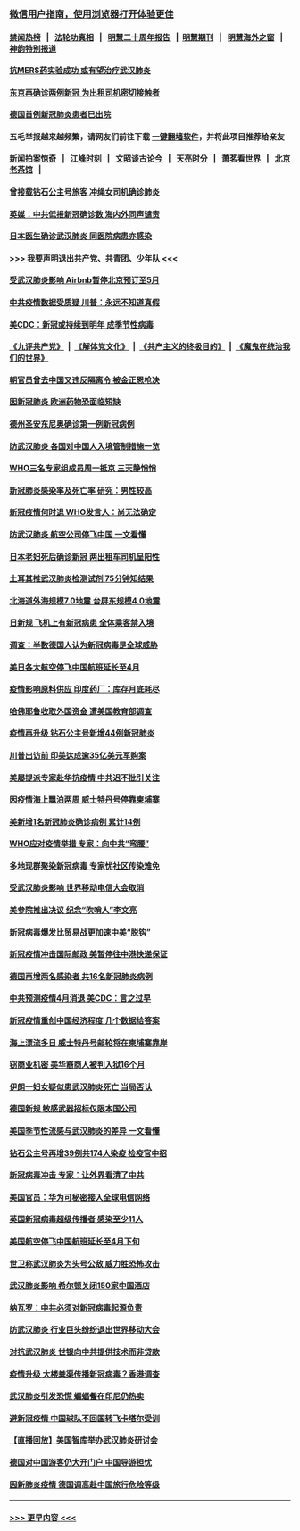 ### [微信用户指南，使用浏览器打开体验更佳](https://github.com/gfw-breaker/banned-news1/blob/master/indexes/wechat-guide.md?t=0)
#### [禁闻热榜](热点新闻.md?t=0)  &nbsp;&nbsp;|&nbsp;&nbsp; [法轮功真相](https://github.com/gfw-breaker/truth/blob/master/README.md?t=0) &nbsp;&nbsp;|&nbsp;&nbsp; [明慧二十周年报告](https://github.com/gfw-breaker/mh-reports/blob/master/README.md?t=0) &nbsp;&nbsp;|&nbsp;&nbsp;[明慧期刊](https://github.com/gfw-breaker/mh-qikan) &nbsp;&nbsp;|&nbsp;&nbsp; [明慧海外之窗](https://github.com/gfw-breaker/mh-news/blob/master/README.md?t=0) &nbsp;&nbsp;|&nbsp;&nbsp; [神韵特别报道](https://github.com/gfw-breaker/mh-news/blob/master/shenyun.md?t=0)
#### [抗MERS药实验成功 或有望治疗武汉肺炎](../pages/nsc418/n11868912.md?t=02142256) 
#### [东京再确诊两例新冠 为出租司机密切接触者](../pages/nsc418/n11868770.md?t=02142256) 
#### [德国首例新冠肺炎患者已出院](../pages/nsc418/n11868714.md?t=02142256) 
#### 五毛举报越来越频繁，请网友们前往下载 [一键翻墙软件](https://github.com/gfw-breaker/ssr-accounts)，并将此项目推荐给亲友
#### [新闻拍案惊奇](https://github.com/gfw-breaker/banned-news1/blob/master/pages/link4.md) &nbsp;&nbsp;|&nbsp;&nbsp; [江峰时刻](https://github.com/gfw-breaker/banned-news1/blob/master/pages/link4.md) &nbsp;&nbsp;|&nbsp;&nbsp; [文昭谈古论今](https://github.com/gfw-breaker/banned-news1/blob/master/pages/link4.md) &nbsp;&nbsp;|&nbsp;&nbsp; [天亮时分](https://github.com/gfw-breaker/banned-news1/blob/master/pages/link4.md) &nbsp;&nbsp;|&nbsp;&nbsp; [萧茗看世界](https://github.com/gfw-breaker/banned-news1/blob/master/pages/link4.md) &nbsp;&nbsp;|&nbsp;&nbsp; [北京老茶馆](https://github.com/gfw-breaker/banned-news1/blob/master/pages/link4.md) &nbsp;&nbsp;|&nbsp;&nbsp; 
#### [曾接载钻石公主号旅客 冲绳女司机确诊肺炎](../pages/nsc418/n11868610.md?t=02142256) 
#### [英媒：中共低报新冠确诊数 海内外同声谴责](../pages/nsc418/n11867421.md?t=02142256) 
#### [日本医生确诊武汉肺炎 同医院病患亦感染](../pages/nsc418/n11867779.md?t=02142256) 
#### [>>> 我要声明退出共产党、共青团、少年队 <<<](https://github.com/begood0513/goodnews/blob/master/quit/letter.md) 
#### [受武汉肺炎影响 Airbnb暂停北京预订至5月](../pages/nsc418/n11867428.md?t=02142256) 
#### [中共疫情数据受质疑 川普：永远不知道真假](../pages/nsc418/n11867195.md?t=02142256) 
#### [美CDC：新冠或持续到明年 成季节性病毒](../pages/nsc418/n11867279.md?t=02142256) 
#### [《九评共产党》](https://github.com/begood0513/9ping.md/blob/master/README.md) &nbsp;|&nbsp; [《解体党文化》](../../../../jtdwh.md/blob/master/README.md)  &nbsp;|&nbsp; [《共产主义的终极目的》](../../../../gczydzjmd.md/blob/master/README.md) &nbsp;|&nbsp; [《魔鬼在统治我们的世界》](../../../../mgztzwmdsj.md/blob/master/README.md) 
#### [朝官员曾去中国又违反隔离令 被金正恩枪决](../pages/nsc418/n11867087.md?t=02142256) 
#### [因新冠肺炎 欧洲药物恐面临短缺](../pages/nsc418/n11867036.md?t=02142256) 
#### [德州圣安东尼奥确诊第一例新冠病例](../pages/nsc418/n11867194.md?t=02142256) 
#### [防武汉肺炎 各国对中国人入境管制措施一览](../pages/nsc418/n11838726.md?t=02142256) 
#### [WHO三名专家组成员周一抵京 三天静悄悄](../pages/nsc418/n11866947.md?t=02142256) 
#### [新冠肺炎感染率及死亡率 研究：男性较高](../pages/nsc418/n11866956.md?t=02142256) 
#### [新冠疫情何时退 WHO发言人：尚无法确定](../pages/nsc418/n11866864.md?t=02142256) 
#### [防武汉肺炎 航空公司停飞中国 一文看懂](../pages/nsc418/n11866800.md?t=02142256) 
#### [日本老妇死后确诊新冠 两出租车司机呈阳性](../pages/nsc418/n11866755.md?t=02142256) 
#### [土耳其推武汉肺炎检测试剂 75分钟知结果](../pages/nsc418/n11866520.md?t=02142256) 
#### [北海道外海规模7.0地震 台屏东规模4.0地震](../pages/nsc418/n11866262.md?t=02142256) 
#### [日新规 飞机上有新冠病患 全体乘客禁入境](../pages/nsc418/n11866233.md?t=02142256) 
#### [调查：半数德国人认为新冠病毒是全球威胁](../pages/nsc418/n11866687.md?t=02142256) 
#### [美日各大航空停飞中国航班延长至4月](../pages/nsc418/n11865980.md?t=02142256) 
#### [疫情影响原料供应 印度药厂：库存月底耗尽](../pages/nsc418/n11865151.md?t=02142256) 
#### [哈佛耶鲁收取外国资金 遭美国教育部调查](../pages/nsc418/n11864950.md?t=02142256) 
#### [疫情再升级 钻石公主号新增44例新冠肺炎](../pages/nsc418/n11865033.md?t=02142256) 
#### [川普出访前 印美达成逾35亿美元军购案](../pages/nsc418/n11865444.md?t=02142256) 
#### [美屡提派专家赴华抗疫情 中共迟不批引关注](../pages/nsc418/n11864719.md?t=02142256) 
#### [因疫情海上飘泊两周 威士特丹号停靠柬埔寨](../pages/nsc418/n11865007.md?t=02142256) 
#### [美新增1名新冠肺炎确诊病例 累计14例](../pages/nsc418/n11864893.md?t=02142256) 
#### [WHO应对疫情举措 专家：向中共“弯腰”](../pages/nsc418/n11864727.md?t=02142256) 
#### [多地现群聚染新冠病毒 专家忧社区传染难免](../pages/nsc418/n11864715.md?t=02142256) 
#### [受武汉肺炎影响 世界移动电信大会取消](../pages/nsc418/n11864629.md?t=02142256) 
#### [美参院推出决议 纪念“吹哨人”李文亮](../pages/nsc418/n11863852.md?t=02142256) 
#### [新冠病毒爆发比贸易战更加速中美“脱钩”](../pages/nsc418/n11864470.md?t=02142256) 
#### [新冠疫情冲击国际邮政 美暂停往中港快递保证](../pages/nsc418/n11864207.md?t=02142256) 
#### [德国再增两名感染者 共16名新冠肺炎病例](../pages/nsc418/n11864293.md?t=02142256) 
#### [中共预测疫情4月消退 美CDC：言之过早](../pages/nsc418/n11864310.md?t=02142256) 
#### [新冠疫情重创中国经济程度 几个数据给答案](../pages/nsc418/n11864203.md?t=02142256) 
#### [海上漂流多日 威士特丹号邮轮将在柬埔寨靠岸](../pages/nsc418/n11864029.md?t=02142256) 
#### [窃商业机密 美华裔商人被判入狱16个月](../pages/nsc418/n11863911.md?t=02142256) 
#### [伊朗一妇女疑似患武汉肺炎死亡 当局否认](../pages/nsc418/n11863650.md?t=02142256) 
#### [德国新规 敏感武器招标仅限本国公司](../pages/nsc418/n11863509.md?t=02142256) 
#### [美国季节性流感与武汉肺炎的差异 一文看懂](../pages/nsc418/n11862428.md?t=02142256) 
#### [钻石公主号再增39例共174人染疫 检疫官中招](../pages/nsc418/n11862422.md?t=02142256) 
#### [新冠病毒冲击 专家：让外界看清了中共](../pages/nsc418/n11862280.md?t=02142256) 
#### [美国官员：华为可秘密接入全球电信网络](../pages/nsc418/n11862122.md?t=02142256) 
#### [英国新冠病毒超级传播者 感染至少11人](../pages/nsc418/n11862023.md?t=02142256) 
#### [美国航空停飞中国航班延长至4月下旬](../pages/nsc418/n11861970.md?t=02142256) 
#### [世卫称武汉肺炎为头号公敌 威力胜恐怖攻击](../pages/nsc418/n11861982.md?t=02142256) 
#### [武汉肺炎影响 希尔顿关闭150家中国酒店](../pages/nsc418/n11859887.md?t=02142256) 
#### [纳瓦罗：中共必须对新冠病毒起源负责](../pages/nsc418/n11861810.md?t=02142256) 
#### [防武汉肺炎 行业巨头纷纷退出世界移动大会](../pages/nsc418/n11861795.md?t=02142256) 
#### [对抗武汉肺炎 世银向中共提供技术而非贷款](../pages/nsc418/n11861652.md?t=02142256) 
#### [疫情升级 大楼粪渠传播新冠病毒？香港调查](../pages/nsc418/n11861556.md?t=02142256) 
#### [武汉肺炎引发恐慌 蝙蝠餐在印尼仍热卖](../pages/nsc418/n11861352.md?t=02142256) 
#### [避新冠疫情 中国球队不回国转飞卡塔尔受训](../pages/nsc418/n11861447.md?t=02142256) 
#### [【直播回放】美国智库举办武汉肺炎研讨会](../pages/nsc418/n11859838.md?t=02142256) 
#### [德国对中国游客仍大开门户 中国导游担忧](../pages/nsc418/n11861144.md?t=02142256) 
#### [因新肺炎疫情 德国调高赴中国旅行危险等级](../pages/nsc418/n11861064.md?t=02142256) 

----
#### [ >>> 更早内容 <<< ](../indexes/nsc418-earlier.md)
